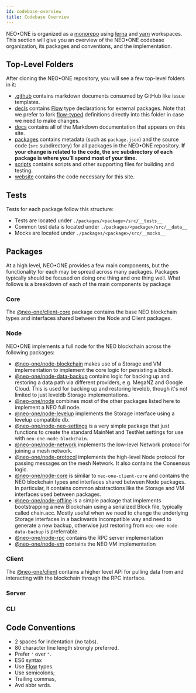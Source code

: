 ```yaml
---
id: codebase-overview
title: Codebase Overview
---
```

NEO•ONE is organized as a [monorepo](https://medium.com/@maoberlehner/monorepos-in-the-wild-33c6eb246cb9) using [lerna](https://github.com/lerna/lerna) and [yarn](https://yarnpkg.com/en/) workspaces. This section will give you an overview of the NEO•ONE codebase organization, its packages and conventions, and the implementation.

## Top-Level Folders

After cloning the NEO•ONE repository, you will see a few top-level folders in it:

- [.github](https://github.com/neo-one-suite/neo-one/tree/master/.github) contains markdown documents consumed by GitHub like issue templates.
- [decls](https://github.com/neo-one-suite/neo-one/tree/master/decls) contains [Flow] type declarations for external packages. Note that we prefer to fork [flow-typed](https://github.com/flowtype/flow-typed) definitions directly into this folder in case we need to make changes.
- [docs](https://github.com/neo-one-suite/neo-one/tree/master/docs) contains all of the Markdown documentation that appears on this site.
- [packages](https://github.com/neo-one-suite/neo-one/tree/master/packages) contains metadata (such as `package.json`) and the source code (`src` subdirectory) for all packages in the NEO•ONE repository. **If your change is related to the code, the src subdirectory of each package is where you’ll spend most of your time.**
- [scripts](https://github.com/neo-one-suite/neo-one/tree/master/scripts) contains scripts and other supporting files for building and testing.
- [website](https://github.com/neo-one-suite/neo-one/tree/master/website) contains the code necessary for this site.

## Tests

Tests for each package follow this structure:

- Tests are located under `./packages/<package>/src/__tests__`
- Common test data is located under `./packages/<package>/src/__data__`
- Mocks are located under `./packages/<package>/src/__mocks__`

## Packages

At a high level, NEO•ONE provides a few main components, but the functionality for each may be spread across many packages. Packages typically should be focused on doing one thing and one thing well. What follows is a breakdown of each of the main components by package

### Core

The [@neo-one/client-core](https://github.com/neo-one-suite/neo-one/tree/master/packages/neo-one-client-core) package contains the base NEO blockchain types and interfaces shared between the Node and Client packages.

### Node

NEO•ONE implements a full node for the NEO blockchain across the following packages:

- [@neo-one/node-blockchain](https://github.com/neo-one-suite/neo-one/tree/master/packages/neo-one-node-blockchain) makes use of a Storage and VM implementation to implement the core logic for persisting a block.
- [@neo-one/node-data-backup](https://github.com/neo-one-suite/neo-one/tree/master/packages/neo-one-node-data-backup) contains logic for backing up and restoring a data path via different providers, e.g. MegaNZ and Google Cloud. This is used for backing up and restoring leveldb, though it's not limited to just leveldb Storage implementations.
- [@neo-one/node](https://github.com/neo-one-suite/neo-one/tree/master/packages/neo-one-node) combines most of the other packages listed here to implement a NEO full node.
- [@neo-one/node-levelup](https://github.com/neo-one-suite/neo-one/tree/master/packages/neo-one-node-blockchain) implements the Storage interface using a levelup compatible db.
- [@neo-one/node-neo-settings](https://github.com/neo-one-suite/neo-one/tree/master/packages/neo-one-node-neo-settings) is a very simple package that just functions to create the standard MainNet and TestNet settings for use with `neo-one-node-blockchain`.
- [@neo-one/node-network](https://github.com/neo-one-suite/neo-one/tree/master/packages/neo-one-node-network) implements the low-level Network protocol for joining a mesh network.
- [@neo-one/node-protocol](https://github.com/neo-one-suite/neo-one/tree/master/packages/neo-one-node-protocol) implements the high-level Node protocol for passing messages on the mesh Network. It also contains the Consensus logic.
- [@neo-one/node-core](https://github.com/neo-one-suite/neo-one/tree/master/packages/neo-one-node-core) is similar to `neo-one-client-core` and contains the NEO blockchain types and interfaces shared between Node packages. In particular, it contains common abstractions like the Storage and VM interfaces used between packages.
-  [@neo-one/node-offline](https://github.com/neo-one-suite/neo-one/tree/master/packages/neo-one-node-offline) is a simple package that implements bootstrapping a new Blockchain using a serialized Block file, typically called chain.acc. Mostly useful when we need to change the underlying Storage interfaces in a backwards incompatible way and need to generate a new backup, otherwise just restoring from `neo-one-node-data-backup` is preferrable.
- [@neo-one/node-rpc](https://github.com/neo-one-suite/neo-one/tree/master/packages/neo-one-node-rpc) contains the RPC server implementation
- [@neo-one/node-vm](https://github.com/neo-one-suite/neo-one/tree/master/packages/neo-one-node-vm) contains the NEO VM implementation

### Client

The [@neo-one/client](https://github.com/neo-one-suite/neo-one/tree/master/packages/neo-one-client) contains a higher level API for pulling data from and interacting with the blockchain through the RPC interface.

### Server

### CLI

## Code Conventions

- 2 spaces for indentation (no tabs).
- 80 character line length strongly preferred.
- Prefer `'` over `"`.
- ES6 syntax
- Use [Flow] types.
- Use semicolons;
- Trailing commas,
- Avd abbr wrds.

[Flow]: https://flow.org/
